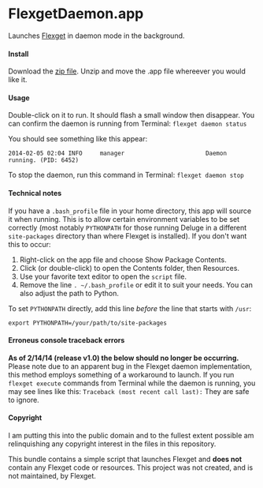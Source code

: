 FlexgetDaemon.app
=============

Launches [Flexget](http://flexget.com) in daemon mode in the background.

#### Install ####

Download the [zip file](https://github.com/tubedogg/FlexgetDaemon/archive/master.zip). Unzip and move the .app file whereever you would like it.

#### Usage ####
Double-click on it to run. It should flash a small window then disappear. You can confirm the daemon is running from Terminal:
```flexget daemon status```

You should see something like this appear:
```
2014-02-05 02:04 INFO     manager                       Daemon running. (PID: 6452)
```

To stop the daemon, run this command in Terminal:
```flexget daemon stop```

#### Technical notes ####

If you have a ```.bash_profile``` file in your home directory, this app will source it when running. This is to allow certain environment variables to be set correctly (most notably ```PYTHONPATH``` for those running Deluge in a different ```site-packages``` directory than where Flexget is installed). If you don't want this to occur:

1. Right-click on the app file and choose Show Package Contents.
2. Click (or double-click) to open the Contents folder, then Resources.
3. Use your favorite text editor to open the ```script``` file.
4. Remove the line ```. ~/.bash_profile``` or edit it to suit your needs. You can also adjust the path to Python.

To set ```PYTHONPATH``` directly, add this line *before* the line that starts with ```/usr```:
```
export PYTHONPATH=/your/path/to/site-packages
```

#### Erroneus console traceback errors ####
**As of 2/14/14 (release v1.0) the below should no longer be occurring.**
Please note due to an apparent bug in the Flexget daemon implementation, this method employs something of a workaround to launch. If you run ```flexget execute``` commands from Terminal while the daemon is running, you may see lines like this: ```Traceback (most recent call last):``` They are safe to ignore.

#### Copyright ####

I am putting this into the public domain and to the fullest extent possible am relinquishing any copyright interest in the files in this repository.

This bundle contains a simple script that launches Flexget and **does not** contain any Flexget code or resources. This project was not created, and is not maintained, by Flexget.
